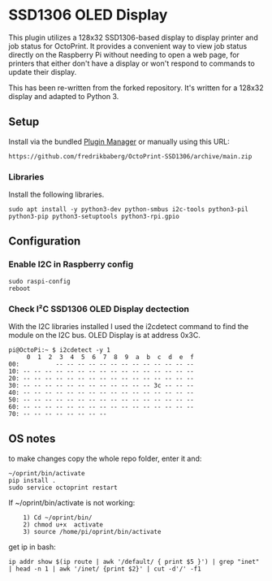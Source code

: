 # SSD1306 OLED Display

This plugin utilizes a 128x32 SSD1306-based display to display printer and job status for OctoPrint.  It provides a convenient way to view job status directly on the Raspberry Pi without needing to open a web page, for printers that either don't have a display or won't respond to commands to update their display.

This has been re-written from the forked repository. It's written for a 128x32 display and adapted to Python 3.

## Setup

Install via the bundled [Plugin Manager](https://docs.octoprint.org/en/master/bundledplugins/pluginmanager.html)
or manually using this URL:

    https://github.com/fredrikbaberg/OctoPrint-SSD1306/archive/main.zip

### Libraries
Install the following libraries.
```
sudo apt install -y python3-dev python-smbus i2c-tools python3-pil python3-pip python3-setuptools python3-rpi.gpio
```

## Configuration

### Enable I2C in Raspberry config
```
sudo raspi-config
reboot
```

### Check I²C SSD1306 OLED Display dectection
With the I2C libraries installed I used the i2cdetect command to find the module on the I2C bus.
OLED Display is at address 0x3C.

```
pi@OctoPi:~ $ i2cdetect -y 1
     0  1  2  3  4  5  6  7  8  9  a  b  c  d  e  f
00:          -- -- -- -- -- -- -- -- -- -- -- -- --
10: -- -- -- -- -- -- -- -- -- -- -- -- -- -- -- --
20: -- -- -- -- -- -- -- -- -- -- -- -- -- -- -- --
30: -- -- -- -- -- -- -- -- -- -- -- -- 3c -- -- --
40: -- -- -- -- -- -- -- -- -- -- -- -- -- -- -- --
50: -- -- -- -- -- -- -- -- -- -- -- -- -- -- -- --
60: -- -- -- -- -- -- -- -- -- -- -- -- -- -- -- --
70: -- -- -- -- -- -- -- --
```


## OS notes
to make changes copy the whole repo folder, enter it and:
```
~/oprint/bin/activate
pip install .
sudo service octoprint restart
```

If ~/oprint/bin/activate is not working:
```
	1) Cd ~/oprint/bin/
	2) chmod u+x  activate
    3) source /home/pi/oprint/bin/activate
```

get ip in bash:
```
ip addr show $(ip route | awk '/default/ { print $5 }') | grep "inet" | head -n 1 | awk '/inet/ {print $2}' | cut -d'/' -f1
```
